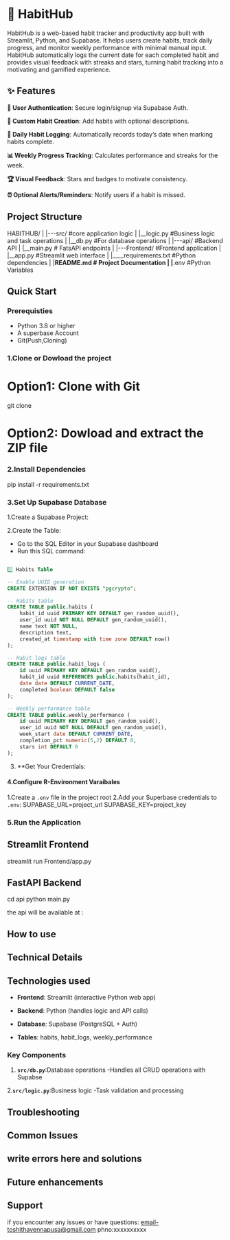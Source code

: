 # 🌟 HabitHub
HabitHub is a web-based habit tracker and productivity app built with Streamlit, Python, and Supabase. It helps users create habits, track daily progress, and monitor weekly performance with minimal manual input. HabitHub automatically logs the current date for each completed habit and provides visual feedback with streaks and stars, turning habit tracking into a motivating and gamified experience.

## ✨ Features

**🔐 User Authentication**: Secure login/signup via Supabase Auth.

**📝 Custom Habit Creation**: Add habits with optional descriptions.

**📅 Daily Habit Logging**: Automatically records today’s date when marking habits complete.

**📊 Weekly Progress Tracking**: Calculates performance and streaks for the week.

**🏆 Visual Feedback**: Stars and badges to motivate consistency.

**⏰ Optional Alerts/Reminders**: Notify users if a habit is missed.

## Project Structure

HABITHUB/
|
|---src/             #core application logic
|    |__logic.py     #Business logic and task
operations
|    |__db.py        #For database operations
|
|---api/             #Backend API
|    |__main.py      # FatsAPI endpoints
|
|---Frontend/        #Frontend application
|     |__app.py      #Streamlit web interface
|
|____requirements.txt   #Python dependencies
|
|______README.md      # Project Documentation
|
|______.env            #Python Variables
     

## Quick Start


### Prerequisties

- Python 3.8 or higher
- A superbase Account
- Git(Push,Cloning)

### 1.Clone or Dowload the project
# Option1: Clone with Git
git clone <repository-url>

# Option2: Dowload and extract the ZIP file

### 2.Install Dependencies
pip install -r requirements.txt

### 3.Set Up Supabase Database
1.Create a Supabase Project:

2.Create the Table:
- Go to the SQL  Editor in your Supabase dashboard
- Run this SQL command:
``` sql

1️⃣ Habits Table

-- Enable UUID generation
CREATE EXTENSION IF NOT EXISTS "pgcrypto";

-- Habits table
CREATE TABLE public.habits (
    habit_id uuid PRIMARY KEY DEFAULT gen_random_uuid(),
    user_id uuid NOT NULL DEFAULT gen_random_uuid(),
    name text NOT NULL,
    description text,
    created_at timestamp with time zone DEFAULT now()
);

-- Habit logs table
CREATE TABLE public.habit_logs (
    id uuid PRIMARY KEY DEFAULT gen_random_uuid(),
    habit_id uuid REFERENCES public.habits(habit_id),
    date date DEFAULT CURRENT_DATE,
    completed boolean DEFAULT false
);

-- Weekly performance table
CREATE TABLE public.weekly_performance (
    id uuid PRIMARY KEY DEFAULT gen_random_uuid(),
    user_id uuid NOT NULL DEFAULT gen_random_uuid(),
    week_start date DEFAULT CURRENT_DATE,
    completion_pct numeric(5,2) DEFAULT 0,
    stars int DEFAULT 0
);

```

3. **Get Your Credentials:

#### 4.Configure R-Environment Varaibales
1.Create a `.env` file in the project root
2.Add your Superbase credentials to `.env`:
 SUPABASE_URL=project_url
SUPABASE_KEY=project_key

### 5.Run the Application

## Streamlit Frontend

streamlit run Frontend/app.py

## FastAPI Backend

cd api
python main.py

the api will be available at :

## How to use

## Technical Details

## Technologies used

- **Frontend**: Streamlit (interactive Python web app)

- **Backend**: Python (handles logic and API calls)

- **Database**: Supabase (PostgreSQL + Auth)

- **Tables**: habits, habit_logs, weekly_performance

### Key Components

1. **`src/db.py`**:Database operations 
    -Handles all CRUD operations with Supabse

2.**`src/logic.py`**:Business logic 
    -Task validation and processing

## Troubleshooting

## Common Issues
  ## write errors here and solutions


## Future enhancements

## Support

if you encounter any issues or have questions:
email-toshithavennapusa@gmail.com
phno:xxxxxxxxxx